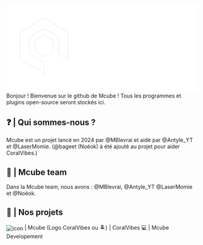 ![mcubelogo](https://github.com/McubeMC/.github/blob/0a3105a678d1e4186f72cb2333d4363a011f25c4/images/mcubegithub.png)
Bonjour ! Bienvenue sur le github de Mcube ! Tous les programmes et plugins open-source seront stockés ici.

## ❓ | Qui sommes-nous ?
Mcube est un projet lancé en 2024 par @MBlevrai et aidé par @Antyle_YT et @LaserMomie. (@bageet (Noéok) à été ajouté au projet pour aider CoralVibes.)

## 👥 | Mcube team
Dans la Mcube team, nous avons :
@MBlevrai, @Antyle_YT @LaserMomie et @Noéok.

## 💾 | Nos projets
<img src="[https://example.com/icon.png](https://github.com/McubeMC/.github/blob/1d19ad65d8530f517cb1551465428835bcc84a64/images/ECv1.png?raw=true)" alt="icon" width="16" style="vertical-align: middle;"/>  | Mcube
(Logo CoralVibes ou 🏝️) | CoralVibes
💻 | Mcube Developement
